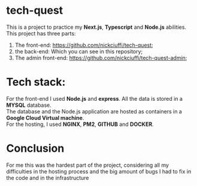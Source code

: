 # tech-quest

This is a project to practice my **Next.js**, **Typescript** and **Node.js** abilities. <br>
This project has three parts: <br>
1. The front-end: https://github.com/nickciuffi/tech-quest;
2. the back-end: Which you can see in this repository;
3. The admin front-end: https://github.com/nickciuffi/tech-quest-admin; 

# Tech stack:

For the front-end I used **Node.js** and **express**.
All the data is stored in a **MYSQL** database.<br>
The database and the Node.js application are hosted as containers in a **Google Cloud Virtual machine**.<br>
For the hosting, I used **NGINX**, **PM2**, **GITHUB** and **DOCKER**.

# Conclusion

For me this was the hardest part of the project, considering all my difficulties in the hosting process and the big amount of bugs I had to fix in the code and in the infrastructure
